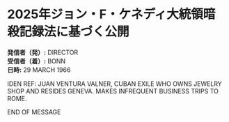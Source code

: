 # 2025年ジョン・F・ケネディ大統領暗殺記録法に基づく公開

**発信者（発）:** DIRECTOR  
**受信者（着）:** BONN  
**日時:** 29 MARCH 1966

IDEN REF: JUAN VENTURA VALNER, CUBAN EXILE WHO OWNS JEWELRY SHOP AND RESIDES GENEVA. MAKES INFREQUENT BUSINESS TRIPS TO ROME.

END OF MESSAGE